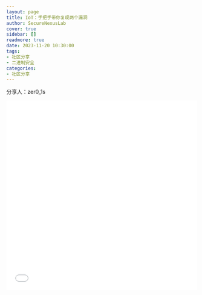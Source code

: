 ```yaml
---
layout: page
title: IoT：手把手带你复现两个漏洞
author: SecureNexusLab
cover: true
sidebar: []
readmore: true
date: 2023-11-20 10:30:00
tags: 
- 社区分享
- 二进制安全
categories:
- 社区分享
---
```


分享人：zer0_1s

<iframe src="//player.bilibili.com/player.html?aid=493428803&bvid=BV1wN411u7ov&cid=1332320564&p=1&autoplay=0" allowfullscreen="allowfullscreen" width="100%" height="500" scrolling="no" frameborder="0" sandbox="allow-top-navigation allow-same-origin allow-forms allow-scripts"></iframe>